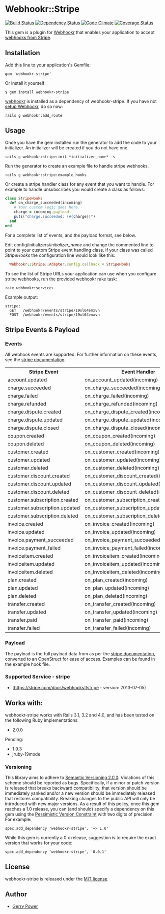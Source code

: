 # Webhookr::Stripe
[![Build Status](https://travis-ci.org/gerrypower/webhookr-stripe.png?branch=master)](https://travis-ci.org/gerrypower/webhookr-stripe)
[![Dependency Status](https://gemnasium.com/gerrypower/webhookr-stripe.png)](https://gemnasium.com/gerrypower/webhookr-stripe)
[![Code Climate](https://codeclimate.com/repos/51e8b329f3ea00509b021908/badges/afc761788ad82d3a9852/gpa.png)](https://codeclimate.com/repos/51e8b329f3ea00509b021908/feed)
[![Coverage Status](https://coveralls.io/repos/gerrypower/webhookr-stripe/badge.png)](https://coveralls.io/r/gerrypower/webhookr-stripe)

This gem is a plugin for [Webhookr](https://github.com/zoocasa/webhookr) that enables
your application to accept [webhooks from Stripe](https://stripe.com/docs/webhooks).

## Installation

Add this line to your application's Gemfile:

    gem 'webhookr-stripe'

Or install it yourself:

    $ gem install webhookr-stripe

[webhookr](https://github.com/zoocasa/webhookr) is installed as a dependency of webhookr-stripe. If you have not [setup Webhookr](https://github.com/zoocasa/webhookr#usage--setup), do so now:

```console
rails g webhookr:add_route
```

## Usage

Once you have the gem installed run the generator to add the code to your initializer.
An initializer will be created if you do not have one.

```console
rails g webhookr:stripe:init *initializer_name* -s
```

Run the generator to create an example file to handle stripe webhooks.

```console
rails g webhookr:stripe:example_hooks
```

Or create a stripe handler class for any event that you want to handle. For example
to handle unsubscribes you would create a class as follows:

```ruby
class StripeHooks
  def on_charge_succeeded(incoming)
    # Your custom logic goes here.
    charge = incoming.payload
    puts("charge.succeeded: (#{charge})")
  end
end
```

For a complete list of events, and the payload format, see below.

Edit config/initializers/*initializer_name* and change the commented line to point to
your custom Stripe event handling class. If your class was called *StripeHooks*
the configuration line would look like this:

```ruby
  Webhookr::Stripe::Adapter.config.callback = StripeHooks
```

To see the list of Stripe URLs your application can use when you configure
stripe webhooks,
run the provided webhookr rake task:

```console
rake webhookr:services
```

Example output:

```console
stripe:
  GET	/webhookr/events/stripe/19xl64emxvn
  POST	/webhookr/events/stripe/19xl64emxvn
```

## Stripe Events & Payload

### Events

All webhook events are supported. For further information on these events, see the
[stripe documentation](https://stripe.com/docs/api#event_types).

<table>
  <tr>
    <th>Stripe Event</th>
    <th>Event Handler</th>
  </tr>
  <tr>
    <td>account.updated</td>
    <td>on_account_updated(incoming)</td>
  </tr>
  <tr>
    <td>charge.succeeded</td>
    <td>on_charge_succeeded(incoming)</td>
  </tr>
  <tr>
    <td>charge.failed</td>
    <td>on_charge_failed(incoming)</td>
  </tr>
  <tr>
    <td>charge.refunded</td>
    <td>on_charge_refunded(incoming)</td>
  </tr>
  <tr>
    <td>charge.dispute.created</td>
    <td>on_charge_dispute_created(incoming)</td>
  </tr>
  <tr>
    <td>charge.dispute.updated</td>
    <td>on_charge_dispute_updated(incoming)</td>
  </tr>
  <tr>
    <td>charge.dispute.closed</td>
    <td>on_charge_dispute_closed(incoming)</td>
  </tr>
  <tr>
    <td>coupon.created</td>
    <td>on_coupon_created(incoming)</td>
  </tr>
  <tr>
    <td>coupon.deleted</td>
    <td>on_coupon_deleted(incoming)</td>
  </tr>
  <tr>
    <td>customer.created</td>
    <td>on_customer_created(incoming)</td>
  </tr>
  <tr>
    <td>customer.updated</td>
    <td>on_customer_updated(incoming)</td>
  </tr>
  <tr>
    <td>customer.deleted</td>
    <td>on_customer_deleted(incoming)</td>
  </tr>
  <tr>
    <td>customer.discount.created</td>
    <td>on_customer_discount_created(incoming)</td>
  </tr>
  <tr>
    <td>customer.discount.updated</td>
    <td>on_customer_discount_updated(incoming)</td>
  </tr>
  <tr>
    <td>customer.discount.deleted</td>
    <td>on_customer_discount_deleted(incoming)</td>
  </tr>
  <tr>
    <td>customer.subscription.created</td>
    <td>on_customer_subscription_created(incoming)</td>
  </tr>
  <tr>
    <td>customer.subscription.updated</td>
    <td>on_customer_subscription_updated(incoming)</td>
  </tr>
  <tr>
    <td>customer.subscription.deleted</td>
    <td>on_customer_subscription_deleted(incoming)</td>
  </tr>
  <tr>
    <td>invoice.created</td>
    <td>on_invoice_created(incoming)</td>
  </tr>
  <tr>
    <td>invoice.updated</td>
    <td>on_invoice_updated(incoming)</td>
  </tr>
  <tr>
    <td>invoice.payment_succeeded</td>
    <td>on_invoice_payment_succeeded(incoming)</td>
  </tr>
  <tr>
    <td>invoice.payment_failed</td>
    <td>on_invoice_payment_failed(incoming)</td>
  </tr>
  <tr>
    <td>invoiceitem.created</td>
    <td>on_invoiceitem_created(incoming)</td>
  </tr>
  <tr>
    <td>invoiceitem.updated</td>
    <td>on_invoiceitem_updated(incoming)</td>
  </tr>
  <tr>
    <td>invoiceitem.deleted</td>
    <td>on_invoiceitem_deleted(incoming)</td>
  </tr>
  <tr>
    <td>plan.created</td>
    <td>on_plan_created(incoming)</td>
  </tr>
  <tr>
    <td>plan.updated</td>
    <td>on_plan_updated(incoming)</td>
  </tr>
  <tr>
    <td>plan.deleted</td>
    <td>on_plan_deleted(incoming)</td>
  </tr>
  <tr>
    <td>transfer.created</td>
    <td>on_transfer_created(incoming)</td>
  </tr>
  <tr>
    <td>transfer.updated</td>
    <td>on_transfer_updated(incoming)</td>
  </tr>
  <tr>
    <td>transfer.paid</td>
    <td>on_transfer_paid(incoming)</td>
  </tr>
  <tr>
    <td>transfer.failed</td>
    <td>on_transfer_failed(incoming)</td>
  </tr>
</table>

### Payload

The payload is the full payload data from as per the
[stripe documentation](https://stripe.com/docs/api#event_types), converted to an OpenStruct
for ease of access. Examples can be found in the example hook file.

### <a name="supported_services"></a>Supported Service - stripe

* [https://stripe.com/docs/webhooks](stripe - version: 2013-07-05)

## <a name="works_with"></a>Works with:

webhookr-stripe works with Rails 3.1, 3.2 and 4.0, and has been tested on the following Ruby
implementations:

* 2.0.0

Pending:

* 1.9.3
* jruby-19mode

### Versioning
This library aims to adhere to [Semantic Versioning 2.0.0](http://semver.org/). Violations of this scheme should be reported as
bugs. Specifically, if a minor or patch version is released that breaks backward compatibility, that
version should be immediately yanked and/or a new version should be immediately released that restores
compatibility. Breaking changes to the public API will only be introduced with new major versions. As a
result of this policy, once this gem reaches a 1.0 release, you can (and should) specify a dependency on
this gem using the [Pessimistic Version Constraint](http://docs.rubygems.org/read/chapter/16#page74) with
two digits of precision. For example:

    spec.add_dependency 'webhookr-stripe', '~> 1.0'

While this gem is currently a 0.x release, suggestion is to require the exact version that works for your code:

    spec.add_dependency 'webhookr-stripe', '0.0.1'

## License

webhookr-stripe is released under the [MIT license](http://www.opensource.org/licenses/MIT).

## Author

* [Gerry Power](https://github.com/gerrypower)
